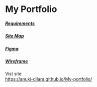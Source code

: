 # My Portfolio
##### [Requirements](https://docs.google.com/document/d/1943saYzu7tCv0lXBRdpRTlBH3vZSQN4_c9dIusFzIZ8/edit?usp=sharing) <br/>
##### [Site Map](https://www.gloomaps.com/nnGqwKwk2b)<br/>
##### [Figma](https://www.figma.com/file/WkRvwMGxGku6o1JwNbNITC/PORTFOLIO?type=design&node-id=1%3A2&mode=design&t=HFRscMV9g4TPd0Cv-1)<br/>
##### [Wireframe](https://drive.google.com/file/d/10WpsdTUu1lDfXItyfnXOIeXiAU5nR7sp/view?usp=sharing)<br/>

<bold>Vist site</bold><br/>  https://anuki-dilara.github.io/My-portfolio/
